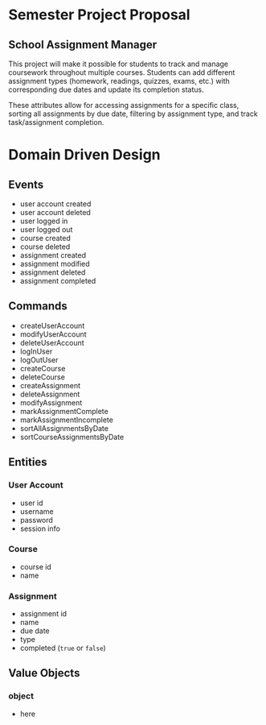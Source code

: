 # Semester Project Proposal

## School Assignment Manager

This project will make it possible for students to track and manage coursework throughout multiple courses. Students can add different assignment types (homework, readings, quizzes, exams, etc.) with corresponding due dates and update its completion status. 

These attributes allow for accessing assignments for a specific class, sorting all assignments by due date, filtering by assignment type, and track task/assignment completion. 

# Domain Driven Design

## Events

- user account created
- user account deleted
- user logged in
- user logged out
- course created
- course deleted
- assignment created
- assignment modified
- assignment deleted
- assignment completed

## Commands

- createUserAccount
- modifyUserAccount
- deleteUserAccount
- logInUser
- logOutUser
- createCourse
- deleteCourse
- createAssignment
- deleteAssignment
- modifyAssignment
- markAssignmentComplete
- markAssignmentIncomplete
- sortAllAssignmentsByDate
- sortCourseAssignmentsByDate

## Entities

### User Account
- user id
- username
- password
- session info

### Course
- course id
- name

### Assignment
- assignment id
- name
- due date
- type
- completed (`true` or `false`)

## Value Objects

### object
- here

